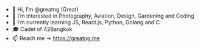 
- 👋 Hi, I’m @greatng (Great)
- 👀 I’m interested in Photography, Aviation, Design, Gardening and Coding
- 🌱 I’m currently learning JS, React.js, Python, Golang and C
- 🎓 Cadet of 42Bangkok
- 📫 Reach me -> https://greatng.me


<!---
greatng/greatng is a ✨ special ✨ repository because its `README.md` (this file) appears on your GitHub profile.
You can click the Preview link to take a look at your changes.
--->
